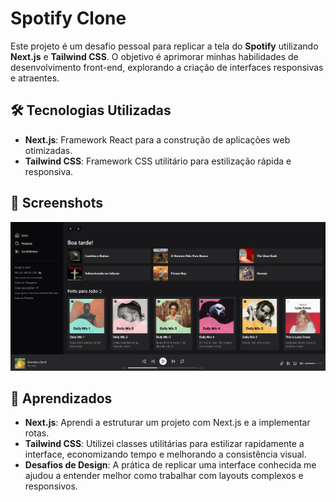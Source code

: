 # Spotify Clone

Este projeto é um desafio pessoal para replicar a tela do **Spotify** utilizando **Next.js** e **Tailwind CSS**. O objetivo é aprimorar minhas habilidades de desenvolvimento front-end, explorando a criação de interfaces responsivas e atraentes.

## 🛠️ Tecnologias Utilizadas

- **Next.js**: Framework React para a construção de aplicações web otimizadas.
- **Tailwind CSS**: Framework CSS utilitário para estilização rápida e responsiva.

## 📸 Screenshots

<div align="center">
    <img src="./public/final.png" alt="Imagem final do projeto" />
</div>

## 📝 Aprendizados

- **Next.js**: Aprendi a estruturar um projeto com Next.js e a implementar rotas.
- **Tailwind CSS**: Utilizei classes utilitárias para estilizar rapidamente a interface, economizando tempo e melhorando a consistência visual.
- **Desafios de Design**: A prática de replicar uma interface conhecida me ajudou a entender melhor como trabalhar com layouts complexos e responsivos.
